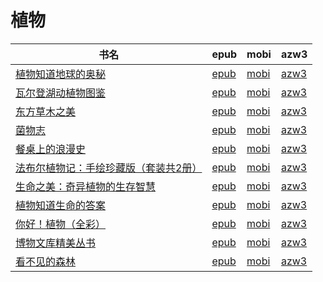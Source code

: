 # 植物

| 书名 | epub | mobi | azw3 |
| --- | --- | --- | --- |
| [植物知道地球的奥秘](http://ct.dalanmei.com/f/31084289-570313052-d1cffa) | [epub](http://ct.dalanmei.com/f/31084289-570313052-d1cffa) | [mobi](http://ct.dalanmei.com/f/31084289-570169813-ca380a) | [azw3](http://ct.dalanmei.com/f/31084289-570378487-131663) |
| [瓦尔登湖动植物图鉴](http://ct.dalanmei.com/f/31084289-570266650-703c6b) | [epub](http://ct.dalanmei.com/f/31084289-570266650-703c6b) | [mobi](http://ct.dalanmei.com/f/31084289-570122344-d57e48) | [azw3](http://ct.dalanmei.com/f/31084289-571407250-245865) |
| [东方草木之美](http://ct.dalanmei.com/f/31084289-570269779-c00238) | [epub](http://ct.dalanmei.com/f/31084289-570269779-c00238) | [mobi](http://ct.dalanmei.com/f/31084289-570127599-9d123b) | [azw3](http://ct.dalanmei.com/f/31084289-571409595-a0f420) |
| [菌物志](http://ct.dalanmei.com/f/31084289-570256791-013765) | [epub](http://ct.dalanmei.com/f/31084289-570256791-013765) | [mobi](http://ct.dalanmei.com/f/31084289-570107631-021e1a) | [azw3](http://ct.dalanmei.com/f/31084289-571415271-a30ee0) |
| [餐桌上的浪漫史](http://ct.dalanmei.com/f/31084289-570213518-2a7739) | [epub](http://ct.dalanmei.com/f/31084289-570213518-2a7739) | [mobi](http://ct.dalanmei.com/f/31084289-569449179-72279c) | [azw3](http://ct.dalanmei.com/f/31084289-571417619-8fd42b) |
| [法布尔植物记：手绘珍藏版（套装共2册）](http://ct.dalanmei.com/f/31084289-571847559-929354) | [epub](http://ct.dalanmei.com/f/31084289-571847559-929354) | [mobi](http://ct.dalanmei.com/f/31084289-571550410-722f9b) | [azw3](http://ct.dalanmei.com/f/31084289-572201549-616e3f) |
| [生命之美：奇异植物的生存智慧](http://ct.dalanmei.com/f/31084289-571775335-ac6c3b) | [epub](http://ct.dalanmei.com/f/31084289-571775335-ac6c3b) | [mobi](http://ct.dalanmei.com/f/31084289-571501192-127678) | [azw3](http://ct.dalanmei.com/f/31084289-571920288-e9bae6) |
| [植物知道生命的答案](http://ct.dalanmei.com/f/31084289-571915557-2a1250) | [epub](http://ct.dalanmei.com/f/31084289-571915557-2a1250) | [mobi](http://ct.dalanmei.com/f/31084289-571557529-d9a60d) | [azw3](http://ct.dalanmei.com/f/31084289-572074548-7bdb9e) |
| [你好！植物（全彩）](http://ct.dalanmei.com/f/31084289-571732487-d9c2cb) | [epub](http://ct.dalanmei.com/f/31084289-571732487-d9c2cb) | [mobi](http://ct.dalanmei.com/f/31084289-571586862-10d9c9) | [azw3](http://ct.dalanmei.com/f/31084289-571844207-680ef7) |
| [博物文库精美丛书](http://ct.dalanmei.com/f/31084289-571737506-0fcc67) | [epub](http://ct.dalanmei.com/f/31084289-571737506-0fcc67) | [mobi](http://ct.dalanmei.com/f/31084289-571589764-86b12e) | [azw3](http://ct.dalanmei.com/f/31084289-571867468-1f32a2) |
| [看不见的森林](http://ct.dalanmei.com/f/31084289-571776732-484292) | [epub](http://ct.dalanmei.com/f/31084289-571776732-484292) | [mobi](http://ct.dalanmei.com/f/31084289-571512876-6be30c) | [azw3](http://ct.dalanmei.com/f/31084289-571876280-9f0eea) |
